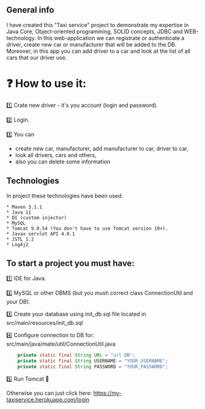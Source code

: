 ## General info
I have created this "Taxi service" project to demonstrate my expertise in Java Core, Object-oriented programming, SOLID concepts, JDBC and WEB-technology.
In this web-application we can registrate or authenticate a driver, create new car or manufacturer that will be added to the DB. Moreover, in this app you 
can add driver to a car and look at the list of all cars that our driver use.

# ❓ How to use it:
1️⃣ Crate new driver - it's you account (login and password).

2️⃣ Login.

3️⃣ You can 
- create new car, manufacturer, add manufacturer to car, driver to car, 
- look all drivers, cars and others,
- also you can delete some information

## Technologies
In project these technologies have been used:
```
* Maven 3.1.1
* Java 11
* DI (custom injector)
* MySQL
* Tomcat 9.0.54 (You don't have to use Tomcat version 10+).
* Javax servlet API 4.0.1
* JSTL 1.2
* Log4j2
```

## To start a project you must have:
1️⃣ IDE for Java.

2️⃣ MySQL or other DBMS (but you mush correct class ConnectionUtil and your DB).

3️⃣ Create your database using init_db.sql file located in src/main/resources/init_db.sql

4️⃣ Configure connection to DB for:
src/main/java/mate/util/ConnectionUtil.java
```java
    private static final String URL = "url DB";
    private static final String USERNAME = "YOUR_USERNAME";
    private static final String PASSWORD = "YOUR_PASSWORD";
```

5️⃣ Run Tomcat 🚀

Otherwise you can just click here: https://my-taxiservice.herokuapp.com/login
